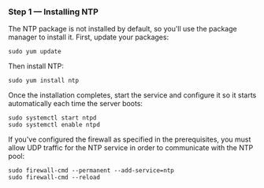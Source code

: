 ### Step 1 — Installing NTP
The NTP package is not installed by default, so you'll use the package manager to install it. First, update your packages:
```
sudo yum update
```

Then install NTP:
```
sudo yum install ntp
```
Once the installation completes, start the service and configure it so it starts automatically each time the server boots:
```
sudo systemctl start ntpd
sudo systemctl enable ntpd
```

If you've configured the firewall as specified in the prerequisites, you must allow UDP traffic for the NTP service in order to communicate with the NTP pool:
```
sudo firewall-cmd --permanent --add-service=ntp
sudo firewall-cmd --reload
```
